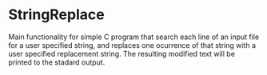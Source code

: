 # StringReplace

Main functionality for simple C program that search each line of an input
file for a user specified string, and replaces one ocurrence of that 
string with a user specified replacement string. The resulting
modified text will be printed to the stadard output.